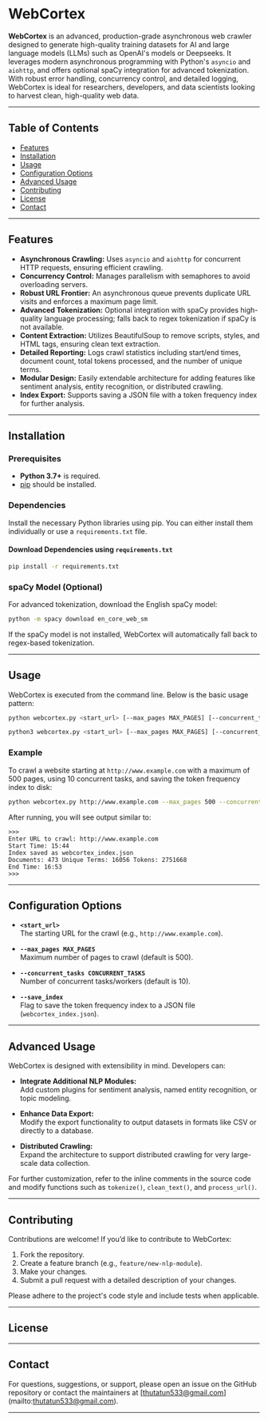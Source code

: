 # WebCortex

**WebCortex** is an advanced, production-grade asynchronous web crawler designed to generate high-quality training datasets for AI and large language models (LLMs) such as OpenAI's models or Deepseeks. It leverages modern asynchronous programming with Python's `asyncio` and `aiohttp`, and offers optional spaCy integration for advanced tokenization. With robust error handling, concurrency control, and detailed logging, WebCortex is ideal for researchers, developers, and data scientists looking to harvest clean, high-quality web data.

---

## Table of Contents

- [Features](#features)
- [Installation](#installation)
- [Usage](#usage)
- [Configuration Options](#configuration-options)
- [Advanced Usage](#advanced-usage)
- [Contributing](#contributing)
- [License](#license)
- [Contact](#contact)

---

## Features

- **Asynchronous Crawling:** Uses `asyncio` and `aiohttp` for concurrent HTTP requests, ensuring efficient crawling.
- **Concurrency Control:** Manages parallelism with semaphores to avoid overloading servers.
- **Robust URL Frontier:** An asynchronous queue prevents duplicate URL visits and enforces a maximum page limit.
- **Advanced Tokenization:** Optional integration with spaCy provides high-quality language processing; falls back to regex tokenization if spaCy is not available.
- **Content Extraction:** Utilizes BeautifulSoup to remove scripts, styles, and HTML tags, ensuring clean text extraction.
- **Detailed Reporting:** Logs crawl statistics including start/end times, document count, total tokens processed, and the number of unique terms.
- **Modular Design:** Easily extendable architecture for adding features like sentiment analysis, entity recognition, or distributed crawling.
- **Index Export:** Supports saving a JSON file with a token frequency index for further analysis.

---

## Installation

### Prerequisites

- **Python 3.7+** is required.
- [pip](https://pip.pypa.io/en/stable/) should be installed.

### Dependencies

Install the necessary Python libraries using pip. You can either install them individually or use a `requirements.txt` file.

#### Download Dependencies using `requirements.txt`

```bash
pip install -r requirements.txt
```

### spaCy Model (Optional)

For advanced tokenization, download the English spaCy model:

```bash
python -m spacy download en_core_web_sm
```

If the spaCy model is not installed, WebCortex will automatically fall back to regex-based tokenization.

---

## Usage

WebCortex is executed from the command line. Below is the basic usage pattern:

```bash
python webcortex.py <start_url> [--max_pages MAX_PAGES] [--concurrent_tasks CONCURRENT_TASKS] [--save_index]
```
```bash
python3 webcortex.py <start_url> [--max_pages MAX_PAGES] [--concurrent_tasks CONCURRENT_TASKS] [--save_index]
```

### Example

To crawl a website starting at `http://www.example.com` with a maximum of 500 pages, using 10 concurrent tasks, and saving the token frequency index to disk:

```bash
python webcortex.py http://www.example.com --max_pages 500 --concurrent_tasks 10 --save_index
```

After running, you will see output similar to:

```
>>> 
Enter URL to crawl: http://www.example.com
Start Time: 15:44
Index saved as webcortex_index.json
Documents: 473 Unique Terms: 16056 Tokens: 2751668
End Time: 16:53
>>>
```

---

## Configuration Options

- **`<start_url>`**  
  The starting URL for the crawl (e.g., `http://www.example.com`).

- **`--max_pages MAX_PAGES`**  
  Maximum number of pages to crawl (default is 500).

- **`--concurrent_tasks CONCURRENT_TASKS`**  
  Number of concurrent tasks/workers (default is 10).

- **`--save_index`**  
  Flag to save the token frequency index to a JSON file (`webcortex_index.json`).

---

## Advanced Usage

WebCortex is designed with extensibility in mind. Developers can:

- **Integrate Additional NLP Modules:**  
  Add custom plugins for sentiment analysis, named entity recognition, or topic modeling.

- **Enhance Data Export:**  
  Modify the export functionality to output datasets in formats like CSV or directly to a database.

- **Distributed Crawling:**  
  Expand the architecture to support distributed crawling for very large-scale data collection.

For further customization, refer to the inline comments in the source code and modify functions such as `tokenize()`, `clean_text()`, and `process_url()`.

---

## Contributing

Contributions are welcome! If you’d like to contribute to WebCortex:

1. Fork the repository.
2. Create a feature branch (e.g., `feature/new-nlp-module`).
3. Make your changes.
4. Submit a pull request with a detailed description of your changes.

Please adhere to the project's code style and include tests when applicable.

---

## License


---

## Contact

For questions, suggestions, or support, please open an issue on the GitHub repository or contact the maintainers at [thutatun533@gmail.com] (mailto:thutatun533@gmail.com).

---

